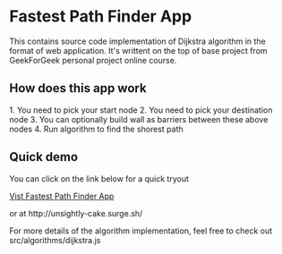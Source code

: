 <h1>Fastest Path Finder App</h1>
<p>This contains source code implementation of Dijkstra algorithm in the format of web application. It's writtent on the top of base project from GeekForGeek personal project online course.</p>
<h2>How does this app work</h2>
1. You need to pick your start node
2. You need to pick your destination node
3. You can optionally build wall as barriers between these above nodes
4. Run algorithm to find the shorest path 
<h2>Quick demo</h2>
<p>You can click on the link below for a quick tryout</p>
<a href="http://unsightly-cake.surge.sh/">Vist Fastest Path Finder App</a>
<p>or at http://unsightly-cake.surge.sh/</p>
<p>For more details of the algorithm implementation, feel free to check out src/algorithms/dijkstra.js</p>
